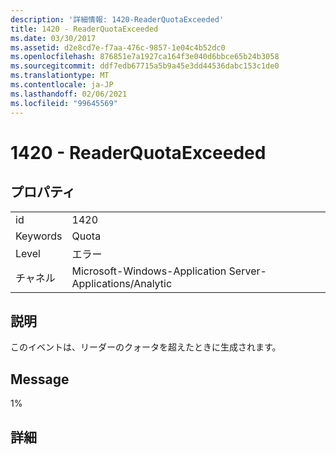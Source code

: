```yaml
---
description: '詳細情報: 1420-ReaderQuotaExceeded'
title: 1420 - ReaderQuotaExceeded
ms.date: 03/30/2017
ms.assetid: d2e8cd7e-f7aa-476c-9857-1e04c4b52dc0
ms.openlocfilehash: 876851e7a1927ca164f3e040d6bbce65b24b3058
ms.sourcegitcommit: ddf7edb67715a5b9a45e3dd44536dabc153c1de0
ms.translationtype: MT
ms.contentlocale: ja-JP
ms.lasthandoff: 02/06/2021
ms.locfileid: "99645569"
---
```

# <a name="1420---readerquotaexceeded"></a>1420 - ReaderQuotaExceeded

## <a name="properties"></a>プロパティ  
  
|||  
|-|-|  
|id|1420|  
|Keywords|Quota|  
|Level|エラー|  
|チャネル|Microsoft-Windows-Application Server-Applications/Analytic|  
  
## <a name="description"></a>説明  

 このイベントは、リーダーのクォータを超えたときに生成されます。  
  
## <a name="message"></a>Message  

 1%  
  
## <a name="details"></a>詳細
